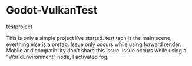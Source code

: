 # Godot-VulkanTest
testproject

This is only a simple project i've started. test.tscn is the main scene, everthing else is a prefab.
Issue only occurs while using forward render. Mobile and compatibility don't share this issue.
Issue occurs while using a "WorldEnvironment" node, I activated fog.
